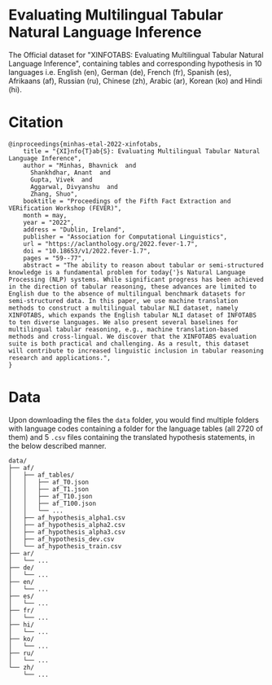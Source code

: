 # Evaluating Multilingual Tabular Natural Language Inference
The Official dataset for "XINFOTABS: Evaluating Multilingual Tabular Natural Language Inference", containing tables and corresponding hypothesis in 10 languages i.e. English (en), German (de), French (fr), Spanish (es), Afrikaans (af), Russian (ru), Chinese (zh), Arabic (ar), Korean (ko) and Hindi (hi).


# Citation

```
@inproceedings{minhas-etal-2022-xinfotabs,
    title = "{XI}nfo{T}ab{S}: Evaluating Multilingual Tabular Natural Language Inference",
    author = "Minhas, Bhavnick  and
      Shankhdhar, Anant  and
      Gupta, Vivek  and
      Aggarwal, Divyanshu  and
      Zhang, Shuo",
    booktitle = "Proceedings of the Fifth Fact Extraction and VERification Workshop (FEVER)",
    month = may,
    year = "2022",
    address = "Dublin, Ireland",
    publisher = "Association for Computational Linguistics",
    url = "https://aclanthology.org/2022.fever-1.7",
    doi = "10.18653/v1/2022.fever-1.7",
    pages = "59--77",
    abstract = "The ability to reason about tabular or semi-structured knowledge is a fundamental problem for today{'}s Natural Language Processing (NLP) systems. While significant progress has been achieved in the direction of tabular reasoning, these advances are limited to English due to the absence of multilingual benchmark datasets for semi-structured data. In this paper, we use machine translation methods to construct a multilingual tabular NLI dataset, namely XINFOTABS, which expands the English tabular NLI dataset of INFOTABS to ten diverse languages. We also present several baselines for multilingual tabular reasoning, e.g., machine translation-based methods and cross-lingual. We discover that the XINFOTABS evaluation suite is both practical and challenging. As a result, this dataset will contribute to increased linguistic inclusion in tabular reasoning research and applications.",
}
```

# Data

Upon downloading the files the ```data``` folder, you would find multiple folders with language codes containing a folder for the language tables (all 2720 of them) and 5 ```.csv``` files containing the translated hypothesis statements, in the below described manner. 

```
data/
├── af/
│   ├── af_tables/
│   │   ├── af_T0.json
│   │   ├── af_T1.json
│   │   ├── af_T10.json
│   │   ├── af_T100.json
│   │   └── ...
│   ├── af_hypothesis_alpha1.csv
│   ├── af_hypothesis_alpha2.csv
│   ├── af_hypothesis_alpha3.csv
│   ├── af_hypothesis_dev.csv
│   └── af_hypothesis_train.csv
├── ar/
│   └── ...
├── de/
│   └── ...
├── en/
│   └── ...
├── es/
│   └── ...
├── fr/
│   └── ...
├── hi/
│   └── ...
├── ko/
│   └── ...
├── ru/
│   └── ...
└── zh/
    └── ...
```



